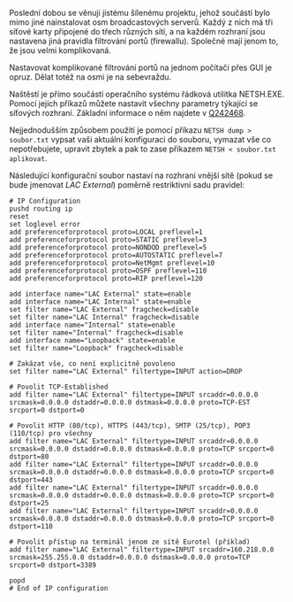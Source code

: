 <!-- dcterms:identifier = aspnetcz#24 -->
<!-- dcterms:title = NETSH.EXE - nastavení síťových služeb z příkazové řádky -->
<!-- dcterms:abstract = Nastavovat komplikované filtrování portů na jednom počítači přes GUI je opruz. Dělat totéž na osmi je na sebevraždu. -->
<!-- np9:categoryId = 1 -->
<!-- x4w:category = IT -->
<!-- np9:authorId = 1 -->
<!-- np9:authorEmail = michal.valasek@altairis.cz -->
<!-- dcterms:creator = Michal Altair Valášek -->
<!-- dcterms:created = 2005-03-13T04:07:26.567+01:00 -->
<!-- dcterms:dateAccepted = 2005-03-13T04:07:26.567+01:00 -->

Poslední dobou se věnuji jistému šílenému projektu, jehož součástí bylo mimo jiné nainstalovat osm broadcastových serverů. Každý z nich má tři síťové karty připojené do třech různých sítí, a na každém rozhraní jsou nastavena jiná pravidla filtrování portů (firewallu). Společné mají jenom to, že jsou velmi komplikovaná.

Nastavovat komplikované filtrování portů na jednom počítači přes GUI je opruz. Dělat totéž na osmi je na sebevraždu.

Naštěstí je přímo součástí operačního systému řádková utilitka NETSH.EXE. Pomocí jejích příkazů můžete nastavit všechny parametry týkající se síťových rozhraní. Základní informace o něm najdete v [Q242468](http://support.microsoft.com/Default.aspx?kbid=242468).

Nejjednodušším způsobem použití je pomocí příkazu `NETSH dump > soubor.txt` vypsat vaši aktuální konfiguraci do souboru, vymazat vše co nepotřebujete, upravit zbytek a pak to zase příkazem `NETSH < soubor.txt aplikovat`.

Následující konfigurační soubor nastaví na rozhraní vnější sítě (pokud se bude jmenovat *LAC External*) poměrně restriktivní sadu pravidel:

    # IP Configuration
    pushd routing ip
    reset
    set loglevel error
    add preferenceforprotocol proto=LOCAL preflevel=1
    add preferenceforprotocol proto=STATIC preflevel=3
    add preferenceforprotocol proto=NONDOD preflevel=5
    add preferenceforprotocol proto=AUTOSTATIC preflevel=7
    add preferenceforprotocol proto=NetMgmt preflevel=10
    add preferenceforprotocol proto=OSPF preflevel=110
    add preferenceforprotocol proto=RIP preflevel=120

    add interface name="LAC External" state=enable
    add interface name="LAC Internal" state=enable
    set filter name="LAC External" fragcheck=disable
    set filter name="LAC Internal" fragcheck=disable
    add interface name="Internal" state=enable
    set filter name="Internal" fragcheck=disable
    add interface name="Loopback" state=enable
    set filter name="Loopback" fragcheck=disable

    # Zakázat vše, co není explicitně povoleno
    set filter name="LAC External" filtertype=INPUT action=DROP

    # Povolit TCP-Established
    add filter name="LAC External" filtertype=INPUT srcaddr=0.0.0.0 srcmask=0.0.0.0 dstaddr=0.0.0.0 dstmask=0.0.0.0 proto=TCP-EST srcport=0 dstport=0

    # Povolit HTTP (80/tcp), HTTPS (443/tcp), SMTP (25/tcp), POP3 (110/tcp) pro všechny
    add filter name="LAC External" filtertype=INPUT srcaddr=0.0.0.0 srcmask=0.0.0.0 dstaddr=0.0.0.0 dstmask=0.0.0.0 proto=TCP srcport=0 dstport=80
    add filter name="LAC External" filtertype=INPUT srcaddr=0.0.0.0 srcmask=0.0.0.0 dstaddr=0.0.0.0 dstmask=0.0.0.0 proto=TCP srcport=0 dstport=443
    add filter name="LAC External" filtertype=INPUT srcaddr=0.0.0.0 srcmask=0.0.0.0 dstaddr=0.0.0.0 dstmask=0.0.0.0 proto=TCP srcport=0 dstport=25
    add filter name="LAC External" filtertype=INPUT srcaddr=0.0.0.0 srcmask=0.0.0.0 dstaddr=0.0.0.0 dstmask=0.0.0.0 proto=TCP srcport=0 dstport=110

    # Povolit přístup na terminál jenom ze sítě Eurotel (příklad)
    add filter name="LAC External" filtertype=INPUT srcaddr=160.218.0.0 srcmask=255.255.0.0 dstaddr=0.0.0.0 dstmask=0.0.0.0 proto=TCP srcport=0 dstport=3389

    popd
    # End of IP configuration